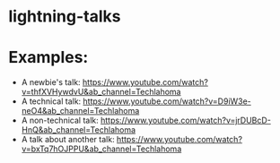 # lightning-talks
# Examples: 
* A newbie's talk: https://www.youtube.com/watch?v=thfXVHywdvU&ab_channel=Techlahoma
* A technical talk: https://www.youtube.com/watch?v=D9iW3e-neO4&ab_channel=Techlahoma
* A non-technical talk: https://www.youtube.com/watch?v=jrDUBcD-HnQ&ab_channel=Techlahoma
* A talk about another talk: https://www.youtube.com/watch?v=bxTq7hOJPPU&ab_channel=Techlahoma
